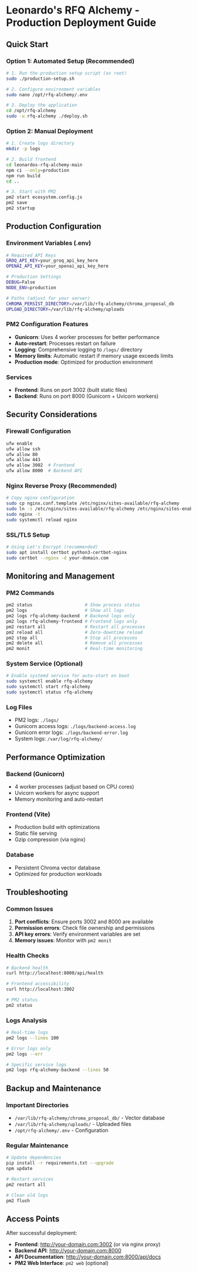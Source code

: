 # Leonardo's RFQ Alchemy - Production Deployment Guide

## Quick Start

### Option 1: Automated Setup (Recommended)
```bash
# 1. Run the production setup script (as root)
sudo ./production-setup.sh

# 2. Configure environment variables
sudo nano /opt/rfq-alchemy/.env

# 3. Deploy the application
cd /opt/rfq-alchemy
sudo -u rfq-alchemy ./deploy.sh
```

### Option 2: Manual Deployment
```bash
# 1. Create logs directory
mkdir -p logs

# 2. Build frontend
cd leonardos-rfq-alchemy-main
npm ci --only=production
npm run build
cd ..

# 3. Start with PM2
pm2 start ecosystem.config.js
pm2 save
pm2 startup
```

## Production Configuration

### Environment Variables (.env)
```bash
# Required API Keys
GROQ_API_KEY=your_groq_api_key_here
OPENAI_API_KEY=your_openai_api_key_here

# Production Settings
DEBUG=False
NODE_ENV=production

# Paths (adjust for your server)
CHROMA_PERSIST_DIRECTORY=/var/lib/rfq-alchemy/chroma_proposal_db
UPLOAD_DIRECTORY=/var/lib/rfq-alchemy/uploads
```

### PM2 Configuration Features
- **Gunicorn**: Uses 4 worker processes for better performance
- **Auto-restart**: Processes restart on failure
- **Logging**: Comprehensive logging to `/logs/` directory
- **Memory limits**: Automatic restart if memory usage exceeds limits
- **Production mode**: Optimized for production environment

### Services
- **Frontend**: Runs on port 3002 (built static files)
- **Backend**: Runs on port 8000 (Gunicorn + Uvicorn workers)

## Security Considerations

### Firewall Configuration
```bash
ufw enable
ufw allow ssh
ufw allow 80
ufw allow 443
ufw allow 3002  # Frontend
ufw allow 8000  # Backend API
```

### Nginx Reverse Proxy (Recommended)
```bash
# Copy nginx configuration
sudo cp nginx.conf.template /etc/nginx/sites-available/rfq-alchemy
sudo ln -s /etc/nginx/sites-available/rfq-alchemy /etc/nginx/sites-enabled/
sudo nginx -t
sudo systemctl reload nginx
```

### SSL/TLS Setup
```bash
# Using Let's Encrypt (recommended)
sudo apt install certbot python3-certbot-nginx
sudo certbot --nginx -d your-domain.com
```

## Monitoring and Management

### PM2 Commands
```bash
pm2 status                    # Show process status
pm2 logs                      # Show all logs
pm2 logs rfq-alchemy-backend  # Backend logs only
pm2 logs rfq-alchemy-frontend # Frontend logs only
pm2 restart all               # Restart all processes
pm2 reload all                # Zero-downtime reload
pm2 stop all                  # Stop all processes
pm2 delete all                # Remove all processes
pm2 monit                     # Real-time monitoring
```

### System Service (Optional)
```bash
# Enable systemd service for auto-start on boot
sudo systemctl enable rfq-alchemy
sudo systemctl start rfq-alchemy
sudo systemctl status rfq-alchemy
```

### Log Files
- PM2 logs: `./logs/`
- Gunicorn access logs: `./logs/backend-access.log`
- Gunicorn error logs: `./logs/backend-error.log`
- System logs: `/var/log/rfq-alchemy/`

## Performance Optimization

### Backend (Gunicorn)
- 4 worker processes (adjust based on CPU cores)
- Uvicorn workers for async support
- Memory monitoring and auto-restart

### Frontend (Vite)
- Production build with optimizations
- Static file serving
- Gzip compression (via nginx)

### Database
- Persistent Chroma vector database
- Optimized for production workloads

## Troubleshooting

### Common Issues
1. **Port conflicts**: Ensure ports 3002 and 8000 are available
2. **Permission errors**: Check file ownership and permissions
3. **API key errors**: Verify environment variables are set
4. **Memory issues**: Monitor with `pm2 monit`

### Health Checks
```bash
# Backend health
curl http://localhost:8000/api/health

# Frontend accessibility
curl http://localhost:3002

# PM2 status
pm2 status
```

### Logs Analysis
```bash
# Real-time logs
pm2 logs --lines 100

# Error logs only
pm2 logs --err

# Specific service logs
pm2 logs rfq-alchemy-backend --lines 50
```

## Backup and Maintenance

### Important Directories
- `/var/lib/rfq-alchemy/chroma_proposal_db/` - Vector database
- `/var/lib/rfq-alchemy/uploads/` - Uploaded files
- `/opt/rfq-alchemy/.env` - Configuration

### Regular Maintenance
```bash
# Update dependencies
pip install -r requirements.txt --upgrade
npm update

# Restart services
pm2 restart all

# Clean old logs
pm2 flush
```

## Access Points

After successful deployment:
- **Frontend**: http://your-domain.com:3002 (or via nginx proxy)
- **Backend API**: http://your-domain.com:8000
- **API Documentation**: http://your-domain.com:8000/api/docs
- **PM2 Web Interface**: `pm2 web` (optional)
